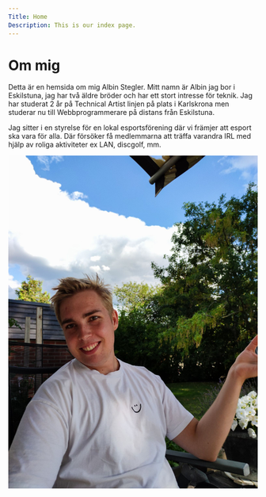 ```yaml
---
Title: Home
Description: This is our index page.
---
```


Om mig
==========================

Detta är en hemsida om mig Albin Stegler. Mitt namn är Albin jag bor i Eskilstuna, jag har två äldre bröder och har ett stort intresse för teknik. Jag har studerat 2 år på Technical Artist linjen på plats i Karlskrona men studerar nu till Webbprogrammerare på distans från Eskilstuna.

Jag sitter i en styrelse för en lokal esportsförening där vi främjer att esport ska vara för alla. Där försöker få medlemmarna att träffa varandra IRL med hjälp av roliga aktiviteter ex LAN, discgolf, mm.

![Albin Stegler](assets/img/me2.jpg)
